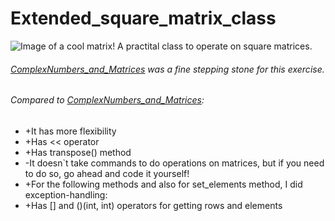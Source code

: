 # Extended_square_matrix_class
![Image of a cool matrix!](https://www.google.com/url?sa=i&url=https%3A%2F%2Ftechcrunch.com%2F2019%2F03%2F18%2Fhow-to-build-the-matrix%2F&psig=AOvVaw183mX2qPPaf8sWcFuOwXHr&ust=1631556641412000&source=images&cd=vfe&ved=0CAkQjRxqFwoTCPCCx6KE-vICFQAAAAAdAAAAABAN)
A practital class to operate on square matrices.

###### [ComplexNumbers_and_Matrices](https://github.com/sananqsh/ComplexNumbers_and_Matrices) was a fine stepping stone for this exercise.
###### Compared to [ComplexNumbers_and_Matrices](https://github.com/sananqsh/ComplexNumbers_and_Matrices):
- +It has more flexibility
- +Has << operator
- +Has transpose() method
- -It doesn`t take commands to do operations on matrices, but if you need to do so, go ahead and code it yourself!
- +For the following methods and also for set_elements method, I did exception-handling:
- +Has [] and ()(int, int) operators for getting rows and elements

